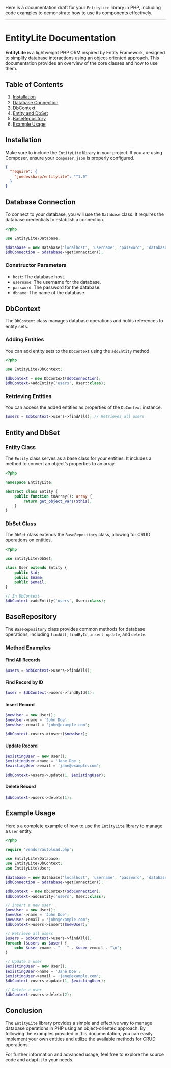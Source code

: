 Here is a documentation draft for your `EntityLite` library in PHP, including code examples to demonstrate how to use its components effectively.

---

# EntityLite Documentation

**EntityLite** is a lightweight PHP ORM inspired by Entity Framework, designed to simplify database interactions using an object-oriented approach. This documentation provides an overview of the core classes and how to use them.

## Table of Contents

1. [Installation](#installation)
2. [Database Connection](#database-connection)
3. [DbContext](#dbcontext)
4. [Entity and DbSet](#entity-and-dbset)
5. [BaseRepository](#baserepository)
6. [Example Usage](#example-usage)

## Installation

Make sure to include the `EntityLite` library in your project. If you are using Composer, ensure your `composer.json` is properly configured.

```json
{
  "require": {
    "joedevsharp/entitylite": "^1.0"
  }
}
```

## Database Connection

To connect to your database, you will use the `Database` class. It requires the database credentials to establish a connection.

```php
<?php

use EntityLite\Database;

$database = new Database('localhost', 'username', 'password', 'database_name');
$dbConnection = $database->getConnection();
```

### Constructor Parameters

- `host`: The database host.
- `username`: The username for the database.
- `password`: The password for the database.
- `dbname`: The name of the database.

## DbContext

The `DbContext` class manages database operations and holds references to entity sets.

### Adding Entities

You can add entity sets to the `DbContext` using the `addEntity` method.

```php
<?php

use EntityLite\DbContext;

$dbContext = new DbContext($dbConnection);
$dbContext->addEntity('users', User::class);
```

### Retrieving Entities

You can access the added entities as properties of the `DbContext` instance.

```php
$users = $dbContext->users->findAll(); // Retrieves all users
```

## Entity and DbSet

### Entity Class

The `Entity` class serves as a base class for your entities. It includes a method to convert an object’s properties to an array.

```php
<?php

namespace EntityLite;

abstract class Entity {
    public function toArray(): array {
        return get_object_vars($this);
    }
}
```

### DbSet Class

The `DbSet` class extends the `BaseRepository` class, allowing for CRUD operations on entities.

```php
<?php

use EntityLite\DbSet;

class User extends Entity {
    public $id;
    public $name;
    public $email;
}

// In DbContext
$dbContext->addEntity('users', User::class);
```

## BaseRepository

The `BaseRepository` class provides common methods for database operations, including `findAll`, `findById`, `insert`, `update`, and `delete`.

### Method Examples

#### Find All Records

```php
$users = $dbContext->users->findAll();
```

#### Find Record by ID

```php
$user = $dbContext->users->findById(1);
```

#### Insert Record

```php
$newUser = new User();
$newUser->name = 'John Doe';
$newUser->email = 'john@example.com';

$dbContext->users->insert($newUser);
```

#### Update Record

```php
$existingUser = new User();
$existingUser->name = 'Jane Doe';
$existingUser->email = 'jane@example.com';

$dbContext->users->update(1, $existingUser);
```

#### Delete Record

```php
$dbContext->users->delete(1);
```

## Example Usage

Here's a complete example of how to use the `EntityLite` library to manage a `User` entity.

```php
<?php

require 'vendor/autoload.php';

use EntityLite\Database;
use EntityLite\DbContext;
use EntityLite\User;

$database = new Database('localhost', 'username', 'password', 'database_name');
$dbConnection = $database->getConnection();

$dbContext = new DbContext($dbConnection);
$dbContext->addEntity('users', User::class);

// Insert a new user
$newUser = new User();
$newUser->name = 'John Doe';
$newUser->email = 'john@example.com';
$dbContext->users->insert($newUser);

// Retrieve all users
$users = $dbContext->users->findAll();
foreach ($users as $user) {
    echo $user->name . " - " . $user->email . "\n";
}

// Update a user
$existingUser = new User();
$existingUser->name = 'Jane Doe';
$existingUser->email = 'jane@example.com';
$dbContext->users->update(1, $existingUser);

// Delete a user
$dbContext->users->delete(2);
```

## Conclusion

The `EntityLite` library provides a simple and effective way to manage database operations in PHP using an object-oriented approach. By following the examples provided in this documentation, you can easily implement your own entities and utilize the available methods for CRUD operations.

For further information and advanced usage, feel free to explore the source code and adapt it to your needs.
